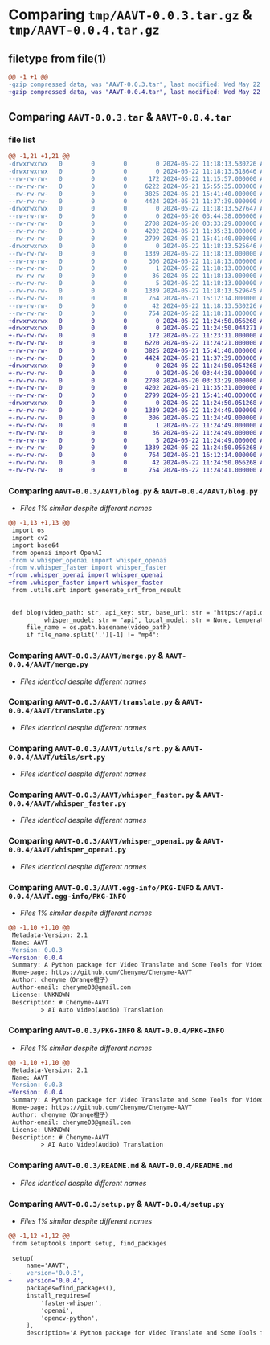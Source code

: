 # Comparing `tmp/AAVT-0.0.3.tar.gz` & `tmp/AAVT-0.0.4.tar.gz`

## filetype from file(1)

```diff
@@ -1 +1 @@
-gzip compressed data, was "AAVT-0.0.3.tar", last modified: Wed May 22 11:18:13 2024, max compression
+gzip compressed data, was "AAVT-0.0.4.tar", last modified: Wed May 22 11:24:50 2024, max compression
```

## Comparing `AAVT-0.0.3.tar` & `AAVT-0.0.4.tar`

### file list

```diff
@@ -1,21 +1,21 @@
-drwxrwxrwx   0        0        0        0 2024-05-22 11:18:13.530226 AAVT-0.0.3/
-drwxrwxrwx   0        0        0        0 2024-05-22 11:18:13.518646 AAVT-0.0.3/AAVT/
--rw-rw-rw-   0        0        0      172 2024-05-22 11:15:57.000000 AAVT-0.0.3/AAVT/__init__.py
--rw-rw-rw-   0        0        0     6222 2024-05-21 15:55:35.000000 AAVT-0.0.3/AAVT/blog.py
--rw-rw-rw-   0        0        0     3825 2024-05-21 15:41:40.000000 AAVT-0.0.3/AAVT/merge.py
--rw-rw-rw-   0        0        0     4424 2024-05-21 11:37:39.000000 AAVT-0.0.3/AAVT/translate.py
-drwxrwxrwx   0        0        0        0 2024-05-22 11:18:13.527647 AAVT-0.0.3/AAVT/utils/
--rw-rw-rw-   0        0        0        0 2024-05-20 03:44:38.000000 AAVT-0.0.3/AAVT/utils/__init__.py
--rw-rw-rw-   0        0        0     2708 2024-05-20 03:33:29.000000 AAVT-0.0.3/AAVT/utils/srt.py
--rw-rw-rw-   0        0        0     4202 2024-05-21 11:35:31.000000 AAVT-0.0.3/AAVT/whisper_faster.py
--rw-rw-rw-   0        0        0     2799 2024-05-21 15:41:40.000000 AAVT-0.0.3/AAVT/whisper_openai.py
-drwxrwxrwx   0        0        0        0 2024-05-22 11:18:13.525646 AAVT-0.0.3/AAVT.egg-info/
--rw-rw-rw-   0        0        0     1339 2024-05-22 11:18:13.000000 AAVT-0.0.3/AAVT.egg-info/PKG-INFO
--rw-rw-rw-   0        0        0      306 2024-05-22 11:18:13.000000 AAVT-0.0.3/AAVT.egg-info/SOURCES.txt
--rw-rw-rw-   0        0        0        1 2024-05-22 11:18:13.000000 AAVT-0.0.3/AAVT.egg-info/dependency_links.txt
--rw-rw-rw-   0        0        0       36 2024-05-22 11:18:13.000000 AAVT-0.0.3/AAVT.egg-info/requires.txt
--rw-rw-rw-   0        0        0        5 2024-05-22 11:18:13.000000 AAVT-0.0.3/AAVT.egg-info/top_level.txt
--rw-rw-rw-   0        0        0     1339 2024-05-22 11:18:13.529645 AAVT-0.0.3/PKG-INFO
--rw-rw-rw-   0        0        0      764 2024-05-21 16:12:14.000000 AAVT-0.0.3/README.md
--rw-rw-rw-   0        0        0       42 2024-05-22 11:18:13.530226 AAVT-0.0.3/setup.cfg
--rw-rw-rw-   0        0        0      754 2024-05-22 11:18:11.000000 AAVT-0.0.3/setup.py
+drwxrwxrwx   0        0        0        0 2024-05-22 11:24:50.056268 AAVT-0.0.4/
+drwxrwxrwx   0        0        0        0 2024-05-22 11:24:50.044271 AAVT-0.0.4/AAVT/
+-rw-rw-rw-   0        0        0      172 2024-05-22 11:23:11.000000 AAVT-0.0.4/AAVT/__init__.py
+-rw-rw-rw-   0        0        0     6220 2024-05-22 11:24:21.000000 AAVT-0.0.4/AAVT/blog.py
+-rw-rw-rw-   0        0        0     3825 2024-05-21 15:41:40.000000 AAVT-0.0.4/AAVT/merge.py
+-rw-rw-rw-   0        0        0     4424 2024-05-21 11:37:39.000000 AAVT-0.0.4/AAVT/translate.py
+drwxrwxrwx   0        0        0        0 2024-05-22 11:24:50.054268 AAVT-0.0.4/AAVT/utils/
+-rw-rw-rw-   0        0        0        0 2024-05-20 03:44:38.000000 AAVT-0.0.4/AAVT/utils/__init__.py
+-rw-rw-rw-   0        0        0     2708 2024-05-20 03:33:29.000000 AAVT-0.0.4/AAVT/utils/srt.py
+-rw-rw-rw-   0        0        0     4202 2024-05-21 11:35:31.000000 AAVT-0.0.4/AAVT/whisper_faster.py
+-rw-rw-rw-   0        0        0     2799 2024-05-21 15:41:40.000000 AAVT-0.0.4/AAVT/whisper_openai.py
+drwxrwxrwx   0        0        0        0 2024-05-22 11:24:50.051268 AAVT-0.0.4/AAVT.egg-info/
+-rw-rw-rw-   0        0        0     1339 2024-05-22 11:24:49.000000 AAVT-0.0.4/AAVT.egg-info/PKG-INFO
+-rw-rw-rw-   0        0        0      306 2024-05-22 11:24:49.000000 AAVT-0.0.4/AAVT.egg-info/SOURCES.txt
+-rw-rw-rw-   0        0        0        1 2024-05-22 11:24:49.000000 AAVT-0.0.4/AAVT.egg-info/dependency_links.txt
+-rw-rw-rw-   0        0        0       36 2024-05-22 11:24:49.000000 AAVT-0.0.4/AAVT.egg-info/requires.txt
+-rw-rw-rw-   0        0        0        5 2024-05-22 11:24:49.000000 AAVT-0.0.4/AAVT.egg-info/top_level.txt
+-rw-rw-rw-   0        0        0     1339 2024-05-22 11:24:50.056268 AAVT-0.0.4/PKG-INFO
+-rw-rw-rw-   0        0        0      764 2024-05-21 16:12:14.000000 AAVT-0.0.4/README.md
+-rw-rw-rw-   0        0        0       42 2024-05-22 11:24:50.056268 AAVT-0.0.4/setup.cfg
+-rw-rw-rw-   0        0        0      754 2024-05-22 11:24:41.000000 AAVT-0.0.4/setup.py
```

### Comparing `AAVT-0.0.3/AAVT/blog.py` & `AAVT-0.0.4/AAVT/blog.py`

 * *Files 1% similar despite different names*

```diff
@@ -1,13 +1,13 @@
 import os
 import cv2
 import base64
 from openai import OpenAI
-from w.whisper_openai import whisper_openai
-from w.whisper_faster import whisper_faster
+from .whisper_openai import whisper_openai
+from .whisper_faster import whisper_faster
 from .utils.srt import generate_srt_from_result
 
 
 def blog(video_path: str, api_key: str, base_url: str = "https://api.openai.com/v1", vision: str = "视频作者",
          whisper_model: str = "api", local_model: str = None, temperature: float = 0.8, output_path: str = None) -> str:
     file_name = os.path.basename(video_path)
     if file_name.split('.')[-1] != "mp4":
```

### Comparing `AAVT-0.0.3/AAVT/merge.py` & `AAVT-0.0.4/AAVT/merge.py`

 * *Files identical despite different names*

### Comparing `AAVT-0.0.3/AAVT/translate.py` & `AAVT-0.0.4/AAVT/translate.py`

 * *Files identical despite different names*

### Comparing `AAVT-0.0.3/AAVT/utils/srt.py` & `AAVT-0.0.4/AAVT/utils/srt.py`

 * *Files identical despite different names*

### Comparing `AAVT-0.0.3/AAVT/whisper_faster.py` & `AAVT-0.0.4/AAVT/whisper_faster.py`

 * *Files identical despite different names*

### Comparing `AAVT-0.0.3/AAVT/whisper_openai.py` & `AAVT-0.0.4/AAVT/whisper_openai.py`

 * *Files identical despite different names*

### Comparing `AAVT-0.0.3/AAVT.egg-info/PKG-INFO` & `AAVT-0.0.4/AAVT.egg-info/PKG-INFO`

 * *Files 1% similar despite different names*

```diff
@@ -1,10 +1,10 @@
 Metadata-Version: 2.1
 Name: AAVT
-Version: 0.0.3
+Version: 0.0.4
 Summary: A Python package for Video Translate and Some Tools for Video
 Home-page: https://github.com/Chenyme/Chenyme-AAVT
 Author: chenyme（Orange橙子）
 Author-email: chenyme03@gmail.com
 License: UNKNOWN
 Description: # Chenyme-AAVT 
         > AI Auto Video(Audio) Translation
```

### Comparing `AAVT-0.0.3/PKG-INFO` & `AAVT-0.0.4/PKG-INFO`

 * *Files 1% similar despite different names*

```diff
@@ -1,10 +1,10 @@
 Metadata-Version: 2.1
 Name: AAVT
-Version: 0.0.3
+Version: 0.0.4
 Summary: A Python package for Video Translate and Some Tools for Video
 Home-page: https://github.com/Chenyme/Chenyme-AAVT
 Author: chenyme（Orange橙子）
 Author-email: chenyme03@gmail.com
 License: UNKNOWN
 Description: # Chenyme-AAVT 
         > AI Auto Video(Audio) Translation
```

### Comparing `AAVT-0.0.3/README.md` & `AAVT-0.0.4/README.md`

 * *Files identical despite different names*

### Comparing `AAVT-0.0.3/setup.py` & `AAVT-0.0.4/setup.py`

 * *Files 1% similar despite different names*

```diff
@@ -1,12 +1,12 @@
 from setuptools import setup, find_packages
 
 setup(
     name='AAVT',
-    version='0.0.3',
+    version='0.0.4',
     packages=find_packages(),
     install_requires=[
         'faster-whisper',
         'openai',
         'opencv-python',
     ],
     description='A Python package for Video Translate and Some Tools for Video',
```


